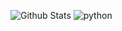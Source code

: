 ![Github Stats](https://github-readme-stats.vercel.app/api?username=junyub&show_icons=true)
![python](https://img.shields.io/badge/python.svg?logo=python&logoColor=white&style=for-the-badge)
